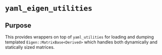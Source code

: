 # `yaml_eigen_utilities`

## Purpose

This provides wrappers on top of `yaml_utilities` for loading and dumping templated `Eigen::MatrixBase<Derived>` which handles both dynamically and statically sized matrices.

